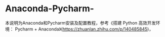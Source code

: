 # Anaconda-Pycharm-
本说明为Anaconda和Pycharm安装及配置教程，参考《搭建 Python 高效开发环境： Pycharm + Anaconda》(https://zhuanlan.zhihu.com/p/140485845)，
